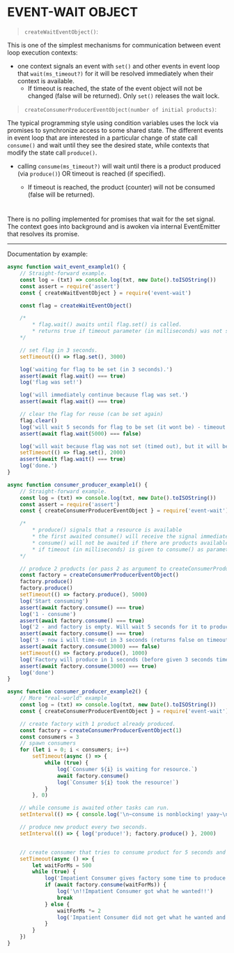# EVENT-WAIT OBJECT


>`createWaitEventObject()`:

This is one of the simplest mechanisms for communication between event loop execution contexts: 

* one context signals an event with `set()` and other events in event loop that `wait(ms_timeout?)` for it will be resolved immediately when their context is available.
    * If timeout is reached, the state of the event object will not be changed (false will be returned). Only `set()` releases the wait lock.

> `createConsumerProducerEventObject(number of initial products)`:

The typical programming style using condition variables uses the lock via promises to synchronize access to some shared state. 
The different events in event loop that are interested in a particular change of state call `consume()` and wait until they see the desired state, while contexts that modify the state call `produce()`.

* calling `consume(ms_timeout?)` will wait until there is a product produced (via `produce()`) OR timeout is reached (if specified). 

    * If timeout is reached, the product (counter) will not be consumed (false will be returned).





#
There is no polling implemented for promises that wait for the set signal. The context goes into background and is awoken via internal EventEmitter that resolves its promise.

----

Documentation by example:

```javascript
async function wait_event_example1() {
    // Straight-forward example.
    const log = (txt) => console.log(txt, new Date().toISOString())
    const assert = require('assert')
    const { createWaitEventObject } = require('event-wait')

    const flag = createWaitEventObject()

    /*
        * flag.wait() awaits until flag.set() is called.
        * returns true if timeout parameter (in milliseconds) was not sent into flag.wait(ms) otherwise it yields false
    */

    // set flag in 3 seconds.
    setTimeout(() => flag.set(), 3000)

    log('waiting for flag to be set (in 3 seconds).')
    assert(await flag.wait() === true)
    log('flag was set!')

    log('will immediately continue because flag was set.')
    assert(await flag.wait() === true)

    // clear the flag for reuse (can be set again)
    flag.clear()
    log('will wait 5 seconds for flag to be set (it wont be) - timeout will happen')
    assert(await flag.wait(5000) === false)

    log('will wait because flag was not set (timed out), but it will be set in 2 seconds now.')
    setTimeout(() => flag.set(), 2000)
    assert(await flag.wait() === true)
    log('done.')
}

async function consumer_producer_example1() {
    // Straight-forward example.
    const log = (txt) => console.log(txt, new Date().toISOString())
    const assert = require('assert')
    const { createConsumerProducerEventObject } = require('event-wait')

    /*
        * produce() signals that a resource is available
        * the first awaited consume() will receive the signal immediately and yield true (taking the resource)
        * consume() will not be awaited if there are products available.
        * if timeout (in milliseconds) is given to consume() as parameter, it will yield false if it didn't manage to take the product.
    */

    // produce 2 products (or pass 2 as argument to createConsumerProducerEventObject)
    const factory = createConsumerProducerEventObject()
    factory.produce()
    factory.produce()
    setTimeout(() => factory.produce(), 5000)
    log('Start consuming')
    assert(await factory.consume() === true)
    log('1 - consume')
    assert(await factory.consume() === true)
    log('2 - and factory is empty. Will wait 5 seconds for it to produce.')
    assert(await factory.consume() === true)
    log('3 - now i will time-out in 3 seconds (returns false on timeout). Because factory will not produce anything')
    assert(await factory.consume(3000) === false)
    setTimeout(() => factory.produce(), 1000)
    log('Factory will produce in 1 seconds (before given 3 seconds timeout)')
    assert(await factory.consume(3000) === true)
    log('done')
}

async function consumer_producer_example2() {
    // More "real-world" example
    const log = (txt) => console.log(txt, new Date().toISOString())
    const { createConsumerProducerEventObject } = require('event-wait')

    // create factory with 1 product already produced.
    const factory = createConsumerProducerEventObject(1)
    const consumers = 3
    // spawn consumers
    for (let i = 0; i < consumers; i++)
        setTimeout(async () => {
            while (true) {
                log(`Consumer ${i} is waiting for resource.`)
                await factory.consume()
                log(`Consumer ${i} took the resource!`)
            }
        }, 0)

    // while consume is awaited other tasks can run.
    setInterval(() => { console.log('\n~consume is nonblocking! yaay~\n') }, 500)

    // produce new product every two seconds.
    setInterval(() => { log('produce!'); factory.produce() }, 2000)


    // create consumer that tries to consume product for 5 seconds and resumes doing something else if it fails.
    setTimeout(async () => {
        let waitForMs = 500
        while (true) {
            log('Impatient Consumer gives factory some time to produce...')
            if (await factory.consume(waitForMs)) {
                log('\n!!Impatient Consumer got what he wanted!!')
                break
            } else {
                waitForMs *= 2
                log('Impatient Consumer did not get what he wanted and will continue to be impatient :)')
            }
        }
    })
}
```


